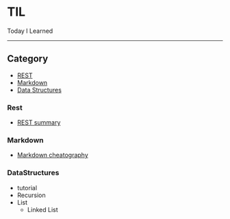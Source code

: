 # TIL
Today I Learned

---
## Category
* [REST](#rest)
* [Markdown](#markdown)
* [Data Structures](#datastructures)

### Rest

- [REST summary](REST/REST-summary.md)

### Markdown
- [Markdown cheatography](Markdown/markdown-syntax.md)

### DataStructures
- tutorial
- Recursion
- List
	- Linked List
